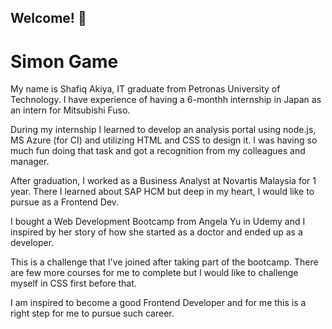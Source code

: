 ## Welcome! 👋
# Simon Game

My name is Shafiq Akiya, IT graduate from Petronas University
of Technology. I have experience of having a 6-monthh internship
in Japan as an intern for Mitsubishi Fuso.

During my internship I learned to develop an analysis portal using node.js, MS Azure (for CI) and utilizing HTML and CSS to design it. I was having so much fun doing that task and got a recognition from my colleagues and manager.

After graduation, I worked as a Business Analyst at Novartis Malaysia for 1 year. There I learned about SAP HCM but deep in my heart, I would like to pursue as a Frontend Dev.

I bought a Web Development Bootcamp from Angela Yu in Udemy and I inspired by her story of how she started as a doctor and ended up as a developer.

This is a challenge that I've joined after taking part of
the bootcamp. There are few more courses for me to complete but I would like to challenge myself in CSS first before that.

I am inspired to become a good Frontend Developer and for me this is a right step for me to pursue such career.
